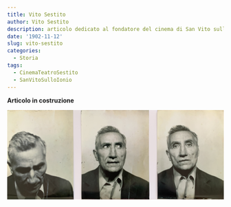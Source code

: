 ```yaml
---
title: Vito Sestito
author: Vito Sestito
description: articolo dedicato al fondatore del cinema di San Vito sullo Ionio
date: '1902-11-12'
slug: vito-sestito
categories:
  - Storia
tags:
  - CinemaTeatroSestito
  - SanVitoSulloIonio
---
```

**Articolo in costruzione**

![foto fatte per la patente](images/vito_sestito_patent_pictures.JPG)